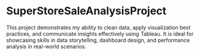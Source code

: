 # SuperStoreSaleAnalysisProject
This project demonstrates my ability to clean data, apply visualization best practices, and communicate insights effectively using Tableau. It is ideal for showcasing skills in data storytelling, dashboard design, and performance analysis in real-world scenarios.
